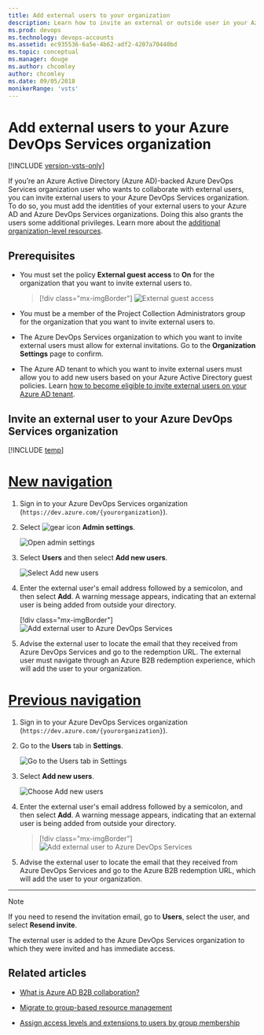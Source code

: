 ```yaml
---
title: Add external users to your organization
description: Learn how to invite an external or outside user in your Azure DevOps Services organization
ms.prod: devops
ms.technology: devops-accounts
ms.assetid: ec935536-6a5e-4b62-adf2-4207a70440bd
ms.topic: conceptual
ms.manager: douge
ms.author: chcomley
author: chcomley
ms.date: 09/05/2018
monikerRange: 'vsts'
---
```

# Add external users to your Azure DevOps Services organization

[!INCLUDE [version-vsts-only](../../_shared/version-vsts-only.md)]

If you’re an Azure Active Directory (Azure AD)-backed Azure DevOps Services organization user who wants to collaborate with external users, you can invite external users to your Azure DevOps Services organization. To do so, you must add the identities of your external users to your Azure AD and Azure DevOps Services organizations. Doing this also grants the users some additional privileges. Learn more about the [additional organization-level resources](resources-granted-to-project-members.md).

## Prerequisites

* You must set the policy **External guest access** to **On** for the organization that you want to invite external users to.

   >[!div class="mx-imgBorder"]
   >![External guest access](_img/add-external-user/guest-access.png)

* You must be a member of the Project Collection Administrators group for the organization that you want to invite external users to.

* The Azure DevOps Services organization to which you want to invite external users must allow for external invitations. Go to the **Organization Settings** page to confirm.

* The Azure AD tenant to which you want to invite external users must allow you to add new users based on your Azure Active Directory guest policies. Learn [how to become eligible to invite external users on your Azure AD tenant](/azure/active-directory/active-directory-b2b-delegate-invitations).

## Invite an external user to your Azure DevOps Services organization

[!INCLUDE [temp](../../_shared/new-navigation.md)]

# [New navigation](#tab/new-nav)

1. Sign in to your Azure DevOps Services organization (```https://dev.azure.com/{yourorganization}```).

2. Select ![gear icon](../../_img/icons/gear-icon.png) **Admin settings**.

   ![Open admin settings](../../_shared/_img/settings/open-admin-settings-vert.png)

3. Select **Users** and then select **Add new users**.

   ![Select Add new users](_img/_shared/add-new-users.png)

4. Enter the external user's email address followed by a semicolon, and then select **Add**. A warning message appears, indicating that an external user is being added from outside your directory.

   [!div class="mx-imgBorder"]
   ![Add external user to Azure DevOps Services](_img/add-external-user/add-external-user-vert.png)

5. Advise the external user to locate the email that they received from Azure DevOps Services and go to the redemption URL. The external user must navigate through an Azure B2B redemption experience, which will add the user to your organization.

# [Previous navigation](#tab/previous-nav)

1. Sign in to your Azure DevOps Services organization (```https://dev.azure.com/{yourorganization}```).

2. Go to the **Users** tab in **Settings**.

   ![Go to the Users tab in Settings](../../_shared/_img/users-hub-updated-ui.png)

3. Select **Add new users**.

   ![Choose Add new users](_img/add-external-user/choose-add-new-users.png)

4. Enter the external user's email address followed by a semicolon, and then select **Add**. A warning message appears, indicating that an external user is being added from outside your directory.

   >[!div class="mx-imgBorder"]
   >![Add external user to Azure DevOps Services](_img/add-external-user/add-external-user.png)

5. Advise the external user to locate the email that they received from Azure DevOps Services and go to the Azure B2B redemption URL, which will add the user to your organization.

---

>[!Note]
>If you need to resend the invitation email, go to **Users**, select the user, and select **Resend invite**.

The external user is added to the Azure DevOps Services organization to which they were invited and has immediate access.

## Related articles

* [What is Azure AD B2B collaboration?](/azure/active-directory/active-directory-b2b-what-is-azure-ad-b2b)

* [Migrate to group-based resource management](migrate-to-group-based-resource-management-in-VSTS.md)

* [Assign access levels and extensions to users by group membership](assign-access-levels-and-extensions-by-group-membership.md)
